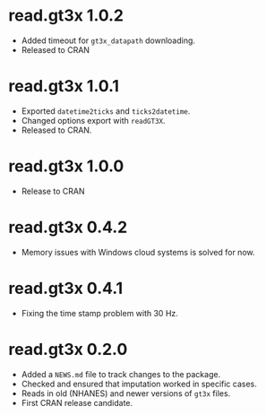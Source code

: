 # read.gt3x 1.0.2

* Added timeout for `gt3x_datapath` downloading.
* Released to CRAN

# read.gt3x 1.0.1

* Exported `datetime2ticks` and `ticks2datetime`.
* Changed options export with `readGT3X`.
* Released to CRAN.

# read.gt3x 1.0.0

* Release to CRAN

# read.gt3x 0.4.2

* Memory issues with Windows cloud systems is solved for now.

# read.gt3x 0.4.1

* Fixing the time stamp problem with 30 Hz.


# read.gt3x 0.2.0

* Added a `NEWS.md` file to track changes to the package.
* Checked and ensured that imputation worked in specific cases.
* Reads in old (NHANES) and newer versions of `gt3x` files.
* First CRAN release candidate.

